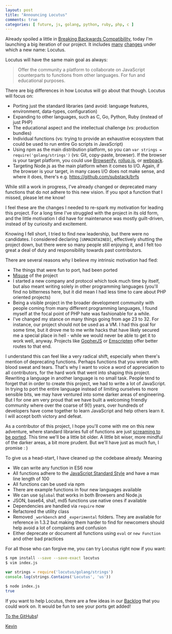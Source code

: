 ```yaml
---
layout: post
title: "Announcing Locutus"
comments: true
categories: [ future, js, golang, python, ruby, php, c ]
---
```


Already spoiled a little in [Breaking Backwards Compatibility](/blog/2016/04/20/breaking-bc/), 
today I'm launching a big iteration of our project. It includes 
[many](https://github.com/kvz/locutus/pull/290)
[changes](https://github.com/kvz/locutus/blob/master/CHANGELOG.md#v200) 
under which a new name: Locutus.

Locutus will have the same main goal as always: 

> Offer the community a platform to collaborate on JavaScript counterparts 
to functions from other languages. For fun and educational purposes.

There are big differences in how Locutus will go about that though. Locutus will focus on:

- Porting just the standard libraries (and avoid: language features, environment, data-types, configuration)
- Expanding to other languages, such as C, Go, Python, Ruby (instead of just PHP)
- The educational aspect and the intellectual challenge (vs: production bundles)
- Individual functions (vs: trying to provide an exhaustive ecosystem that could be used to run entire Go scripts in JavaScript)
- Using npm as the main distribution platform, so you can `var strings = require('golang/strings')` (vs: Git, copy-paste, browser). If the browser is your target platform, you could use [Browserify](http://browserify.org/), [rollup.js](http://rollupjs.org/), or [webpack](https://webpack.github.io/).
- Targeting Node.js as the main platform when it comes to I/O. Again, if the browser is your target, in many cases I/O does not make sense, and where it does, there's e.g. https://github.com/substack/brfs

While still a work in progress, I've already changed or deprecated many functions that do not adhere to this new vision. If you spot a function that I missed, please let me know!

I feel these are the changes I needed to re-spark my motivation for leading this project. For a long time I've struggled with the project in its old form, and the little motivation I did have for maintenance was mostly guilt-driven, instead of by curiosity and excitement.

Knowing I fell short, I tried to find new leadership, but there were no candidates. I considered declaring `[UNMAINTAINED]`, effectively shutting the project down, but there were so many people still enjoying it, and I felt too great a deal of duty and responsibility towards past contributors. 

There are several reasons why I believe my intrinsic motivation had fled:

- The things that were fun to port, had been ported
- [Misuse](https://github.com/kvz/locutus/issues/75) of the project
- I started a new company and protocol which took much time by itself, but also meant writing solely in other programming languages (you'll find no bitterness here, but it did mean I had less time to care about PHP oriented projects)
- Being a visible project in the broader development community with people coming from many different programming languages, I found myself at the focal point of PHP hate was fashionable for a while.   
- I've changed my stance on many things going from age 23 to 32. For instance, our project should not be used as a VM. I had this goal for some time, but it drove me to me write hacks that have likely secured me a special place in hell - while we would never be able to get it to work well, anyway. Projects like [GopherJS](https://github.com/gopherjs/gopherjs) or [Emscripten](http://kripken.github.io/emscripten-site/) offer better routes to that end.

I understand this can feel like a very radical shift, especially when there's mention of deprecating functions. Perhaps functions that you wrote with blood sweat and tears. That's why I want to voice a word of appreciation to all contributors, for the hard work that went into shaping this project. Rewriting a language in another language is no small task. People tend to forget that in order to create this project, we had to write a lot of JavaScript. In trying to port the entire language instead of limiting ourselves to more sensible bits, we may have ventured into some darker areas of engineering. But I for one am very proud that we have built a welcoming friendly community where over the coarse of 9(!) years, over hundreds of developers have come together to learn JavaScript and help others learn it. I will accept both victory and defeat.

As a contributor of this project, I hope you'll come with me on this new adventure, where standard libraries full of functions are just [screaming to be ported](https://golang.org/pkg/strings/). This time we'll be a little bit older. A little bit wiser, more mindful of the darker areas, a bit more prudent. But we'll have just as much fun, I promise : )

To give us a head-start, I have cleaned up the codebase already. Meaning

- We can write any function in ES6 now
- All functions adhere to the [JavaScript Standard Style](http://standardjs.com/) and have a max line length of 100
- All functions can be used via npm
- There are example functions in four new languages available
- We can use `$global` that works in both Browsers and Node.js
- JSON, base64, sha1, md5 functions use native ones if available
- Dependencies are handled via `require` now
- Refactored the utility class
- Removed `_workbench` and `_experimental` folders. They are available for reference in 1.3.2 but making them harder to find for newcomers should help avoid a lot of complaints and confusion
- Either deprecate or document all functions using `eval` or `new Function` and other bad practices

For all those who can forgive me, you can try Locutus right now if you want:

```bash
$ npm install --save --save-exact locutus
$ vim index.js
```

```javascript
var strings = require('locutus/golang/strings')
console.log(strings.Contains('Locutus', 'us'))
```

```bash
$ node index.js
true
```

If you want to help Locutus, there are a few ideas in our 
[Backlog](https://github.com/kvz/locutus/blob/master/CHANGELOG.md#Backlog)
that you could work on. It would be fun to see your ports get added!

[To the GitHubs](https://github.com/kvz/locutus)!

[Kevin](http://twitter.com/kvz)
